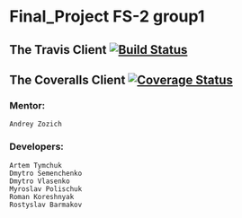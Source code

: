 # Final_Project FS-2 group1

## The Travis Client [![Build Status](https://travis-ci.org/Romik9/Final_Project.svg?branch=master)](https://travis-ci.org/Romik9/Final_Project)
## The Coveralls Client [![Coverage Status](https://coveralls.io/repos/github/Romik9/Final_Project/badge.svg?branch=master)](https://coveralls.io/github/Romik9/Final_Project?branch=master)


### Mentor: 
    Andrey Zozich

### Developers:
    Artem Tymchuk
    Dmytro Semenchenko
    Dmytro Vlasenko
    Myroslav Polischuk
    Roman Koreshnyak
    Rostyslav Barmakov
